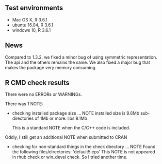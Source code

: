 ## Test environments
* Mac OS X, R 3.6.1
* ubuntu 16.04, R 3.6.1
* windows 10, R 3.6.1

## News
Compared to 1.3.2, we fixed a minor bug of using symmetric representation. The api and the others remains the same. We also fixed a major bug that makes the package very memory consuming. 

## R CMD check results
There were no ERRORs or WARNINGs. 

There was 1 NOTE:
  
* checking installed package size ... NOTE
  installed size is 9.8Mb
  sub-directories of 1Mb or more:
    libs 8.1Mb
  
  This is a standard NOTE when the C/C++ code is included.
  
Oddly, I still get an additional NOTE when submitted to CRAN
* checking for non-standard things in the check directory ... NOTE
  Found the following files/directories:
  'default5.eps'
This NOTE is not appeared in rhub check or win_devel check. So I tried another time.